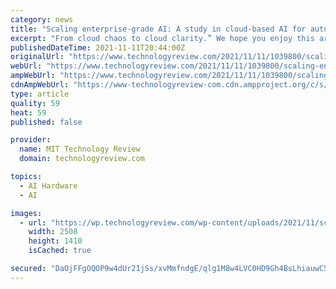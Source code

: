```yaml
---
category: news
title: "Scaling enterprise-grade AI: A study in cloud-based AI for automation"
excerpt: "From cloud chaos to cloud clarity.” We hope you enjoy this article. In the next several years, the cloud will move the needle for AI from being experimental to becoming an enterprise-wide presence. The two technologies will complement each other."
publishedDateTime: 2021-11-11T20:44:00Z
originalUrl: "https://www.technologyreview.com/2021/11/11/1039800/scaling-enterprise-grade-ai-a-study-in-cloud-based-ai-for-automation/"
webUrl: "https://www.technologyreview.com/2021/11/11/1039800/scaling-enterprise-grade-ai-a-study-in-cloud-based-ai-for-automation/"
ampWebUrl: "https://www.technologyreview.com/2021/11/11/1039800/scaling-enterprise-grade-ai-a-study-in-cloud-based-ai-for-automation/amp/"
cdnAmpWebUrl: "https://www-technologyreview-com.cdn.ampproject.org/c/s/www.technologyreview.com/2021/11/11/1039800/scaling-enterprise-grade-ai-a-study-in-cloud-based-ai-for-automation/amp/"
type: article
quality: 59
heat: 59
published: false

provider:
  name: MIT Technology Review
  domain: technologyreview.com

topics:
  - AI Hardware
  - AI

images:
  - url: "https://wp.technologyreview.com/wp-content/uploads/2021/11/scaling.png?w=2508"
    width: 2508
    height: 1410
    isCached: true

secured: "DaOjFFgOQOP9w4dUr21jSs/xvMmfndgE/qlg1M8w4LVC0HD9Gh4BsLhiauwC59gs5tXHan84tBgFbtvvyKAZkOxBaXHR4HltT9l8HMNfnlzJurByOwEEZqinJfbzs+ZWao+M7cGtx5k4AG4txZMLko0hXfkx0VcBDuohb5uce4zOwkyIqyM5bOPX6MgOHdO/oT5H1s+b9wLkoOTncpD46cngKSg7FW3+cSAbT3fCf3BMOwS8NsjAxzDoRVfXS/8Upva85GN2MQ+G4VqVsJVRjm29rhyvKXX85j8qMiSZluyIVR2QZuOWvE4UDCEGwaCRQdx7Kl96/L5pLNrFO+pdbNRTotv+vpEg0cihifT/6jU=;lyiXd1g+na4cLXueLcxKEw=="
---
```


